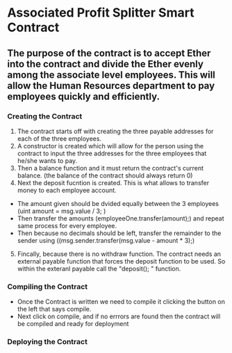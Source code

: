# Associated Profit Splitter Smart Contract

## The purpose of the contract is to accept Ether into the contract and divide the Ether evenly among the associate level employees. This will allow the Human Resources department to pay employees quickly and efficiently.

### Creating the Contract

1. The contract starts off with creating the three payable addresses for each of the three employees.
2. A constructor is created which will allow for the person using the contract to input the three addresses for the three employees that he/she wants to pay.
3. Then a balance function and it must return the contract's current balance. (the balance of the contract should always return 0)
4. Next the deposit fucntion is created. This is what allows to transfer money to each employee account.
  * The amount given should be dvided equally between the 3         employees  (uint amount = msg.value / 3; )
  * Then transfer the amounts (employeeOne.transfer(amount);) and repeat same process for every employee.
  * Then because no decimals should be left, transfer the remainder to the sender using ((msg.sender.transfer(msg.value - amount * 3);)
5. Fincally, because there is no withdraw function. The contract needs an external payable function that forces the deposit function to be used. So within the exteranl payable call the "deposit(); " function.

### Compiling the Contract

* Once the Contract is written we need to compile it clicking the button on the left that says compile.
* Next click on compile, and if no errrors are found then the contract will be compiled and ready for deployment

### Deploying the Contract
